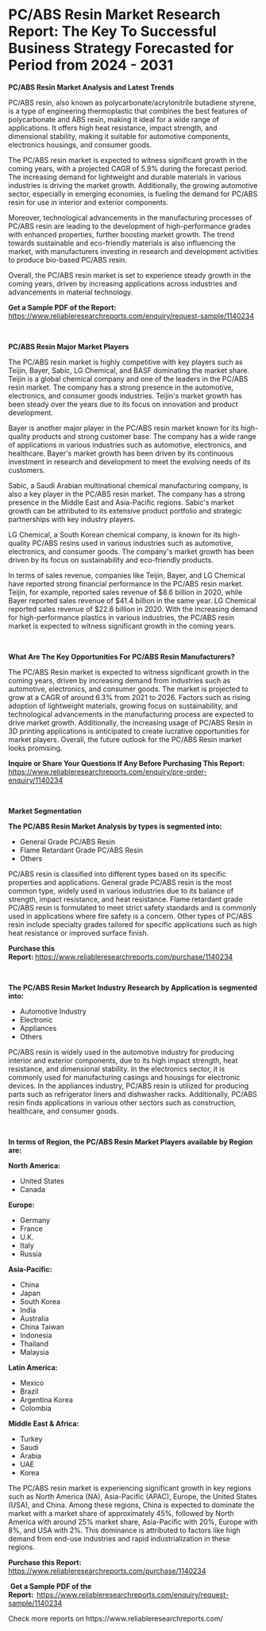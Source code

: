 <p><h1>PC/ABS Resin Market Research Report: The Key To Successful Business Strategy Forecasted for Period from 2024 - 2031</h1></p><p><strong>PC/ABS Resin Market Analysis and Latest Trends</strong></p>
<p><p>PC/ABS resin, also known as polycarbonate/acrylonitrile butadiene styrene, is a type of engineering thermoplastic that combines the best features of polycarbonate and ABS resin, making it ideal for a wide range of applications. It offers high heat resistance, impact strength, and dimensional stability, making it suitable for automotive components, electronics housings, and consumer goods.</p><p>The PC/ABS resin market is expected to witness significant growth in the coming years, with a projected CAGR of 5.9% during the forecast period. The increasing demand for lightweight and durable materials in various industries is driving the market growth. Additionally, the growing automotive sector, especially in emerging economies, is fueling the demand for PC/ABS resin for use in interior and exterior components.</p><p>Moreover, technological advancements in the manufacturing processes of PC/ABS resin are leading to the development of high-performance grades with enhanced properties, further boosting market growth. The trend towards sustainable and eco-friendly materials is also influencing the market, with manufacturers investing in research and development activities to produce bio-based PC/ABS resin.</p><p>Overall, the PC/ABS resin market is set to experience steady growth in the coming years, driven by increasing applications across industries and advancements in material technology.</p></p>
<p><strong>Get a Sample PDF of the Report:&nbsp;</strong> <a href="https://www.reliableresearchreports.com/enquiry/request-sample/1140234">https://www.reliableresearchreports.com/enquiry/request-sample/1140234</a></p>
<p>&nbsp;</p>
<p><strong>PC/ABS Resin Major Market Players</strong></p>
<p><p>The PC/ABS resin market is highly competitive with key players such as Teijin, Bayer, Sabic, LG Chemical, and BASF dominating the market share. Teijin is a global chemical company and one of the leaders in the PC/ABS resin market. The company has a strong presence in the automotive, electronics, and consumer goods industries. Teijin's market growth has been steady over the years due to its focus on innovation and product development.</p><p>Bayer is another major player in the PC/ABS resin market known for its high-quality products and strong customer base. The company has a wide range of applications in various industries such as automotive, electronics, and healthcare. Bayer's market growth has been driven by its continuous investment in research and development to meet the evolving needs of its customers.</p><p>Sabic, a Saudi Arabian multinational chemical manufacturing company, is also a key player in the PC/ABS resin market. The company has a strong presence in the Middle East and Asia-Pacific regions. Sabic's market growth can be attributed to its extensive product portfolio and strategic partnerships with key industry players.</p><p>LG Chemical, a South Korean chemical company, is known for its high-quality PC/ABS resins used in various industries such as automotive, electronics, and consumer goods. The company's market growth has been driven by its focus on sustainability and eco-friendly products.</p><p>In terms of sales revenue, companies like Teijin, Bayer, and LG Chemical have reported strong financial performance in the PC/ABS resin market. Teijin, for example, reported sales revenue of $8.6 billion in 2020, while Bayer reported sales revenue of $41.4 billion in the same year. LG Chemical reported sales revenue of $22.6 billion in 2020. With the increasing demand for high-performance plastics in various industries, the PC/ABS resin market is expected to witness significant growth in the coming years.</p></p>
<p>&nbsp;</p>
<p><strong>What Are The Key Opportunities For PC/ABS Resin Manufacturers?</strong></p>
<p><p>The PC/ABS Resin market is expected to witness significant growth in the coming years, driven by increasing demand from industries such as automotive, electronics, and consumer goods. The market is projected to grow at a CAGR of around 6.3% from 2021 to 2026. Factors such as rising adoption of lightweight materials, growing focus on sustainability, and technological advancements in the manufacturing process are expected to drive market growth. Additionally, the increasing usage of PC/ABS Resin in 3D printing applications is anticipated to create lucrative opportunities for market players. Overall, the future outlook for the PC/ABS Resin market looks promising.</p></p>
<p><strong>Inquire or Share Your Questions If Any Before Purchasing This Report:</strong> <a href="https://www.reliableresearchreports.com/enquiry/pre-order-enquiry/1140234">https://www.reliableresearchreports.com/enquiry/pre-order-enquiry/1140234</a></p>
<p>&nbsp;</p>
<p><strong>Market Segmentation</strong></p>
<p><strong>The PC/ABS Resin Market Analysis by types is segmented into:</strong></p>
<p><ul><li>General Grade PC/ABS Resin</li><li>Flame Retardant Grade PC/ABS Resin</li><li>Others</li></ul></p>
<p><p>PC/ABS resin is classified into different types based on its specific properties and applications. General grade PC/ABS resin is the most common type, widely used in various industries due to its balance of strength, impact resistance, and heat resistance. Flame retardant grade PC/ABS resin is formulated to meet strict safety standards and is commonly used in applications where fire safety is a concern. Other types of PC/ABS resin include specialty grades tailored for specific applications such as high heat resistance or improved surface finish.</p></p>
<p><strong>Purchase this Report:&nbsp;</strong><a href="https://www.reliableresearchreports.com/purchase/1140234">https://www.reliableresearchreports.com/purchase/1140234</a></p>
<p>&nbsp;</p>
<p><strong>The PC/ABS Resin Market Industry Research by Application is segmented into:</strong></p>
<p><ul><li>Automotive Industry</li><li>Electronic</li><li>Appliances</li><li>Others</li></ul></p>
<p><p>PC/ABS resin is widely used in the automotive industry for producing interior and exterior components, due to its high impact strength, heat resistance, and dimensional stability. In the electronics sector, it is commonly used for manufacturing casings and housings for electronic devices. In the appliances industry, PC/ABS resin is utilized for producing parts such as refrigerator liners and dishwasher racks. Additionally, PC/ABS resin finds applications in various other sectors such as construction, healthcare, and consumer goods.</p></p>
<p>&nbsp;</p>
<p><strong>In terms of Region, the PC/ABS Resin Market Players available by Region are:</strong></p>
<p>
    <p> <strong> North America: </strong>
        <ul>
            <li>United States</li>
            <li>Canada</li>
        </ul>
        </p> 
    <p> <strong> Europe: </strong>
        <ul>
            <li>Germany</li>
            <li>France</li>
            <li>U.K.</li>
            <li>Italy</li>
            <li>Russia</li>
        </ul>
        </p> 
    <p> <strong> Asia-Pacific: </strong>
        <ul>
            <li>China</li>
            <li>Japan</li>
            <li>South Korea</li>
            <li>India</li>
            <li>Australia</li>
            <li>China Taiwan</li>
            <li>Indonesia</li>
            <li>Thailand</li>
            <li>Malaysia</li>
        </ul>
        </p> 
    <p> <strong> Latin America: </strong>
        <ul>
            <li>Mexico</li>
            <li>Brazil</li>
            <li>Argentina Korea</li>
            <li>Colombia</li>
        </ul>
        </p> 
    <p> <strong> Middle East & Africa: </strong>
        <ul>
            <li>Turkey</li>
            <li>Saudi</li>
            <li>Arabia</li>
            <li>UAE</li>
            <li>Korea</li>
        </ul>
    </p>
    </p>
<p><p>The PC/ABS resin market is experiencing significant growth in key regions such as North America (NA), Asia-Pacific (APAC), Europe, the United States (USA), and China. Among these regions, China is expected to dominate the market with a market share of approximately 45%, followed by North America with around 25% market share, Asia-Pacific with 20%, Europe with 8%, and USA with 2%. This dominance is attributed to factors like high demand from end-use industries and rapid industrialization in these regions.</p></p>
<p><strong>Purchase this Report: </strong><a href="https://www.reliableresearchreports.com/purchase/1140234">https://www.reliableresearchreports.com/purchase/1140234</a></p>
<p>&nbsp;<strong>Get a Sample PDF of the Report:&nbsp;&nbsp;</strong><a href="https://www.reliableresearchreports.com/enquiry/request-sample/1140234">https://www.reliableresearchreports.com/enquiry/request-sample/1140234</a></p>
<p><strong></strong></p>
<p>Check more reports on https://www.reliableresearchreports.com/</p>